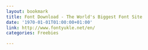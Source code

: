 ```yaml
---
layout: bookmark
title: Font Download - The World's Biggest Font Site
date: '1970-01-01T01:00:00+01:00'
link: http://www.fontyukle.net/en/
categories: Freebies

---
```

